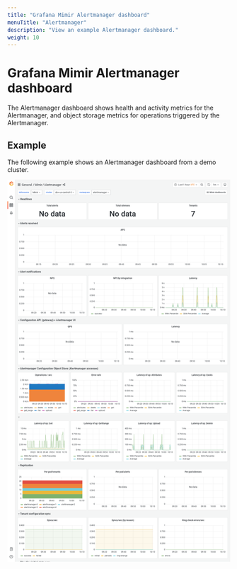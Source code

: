 ```yaml
---
title: "Grafana Mimir Alertmanager dashboard"
menuTitle: "Alertmanager"
description: "View an example Alertmanager dashboard."
weight: 10
---
```


# Grafana Mimir Alertmanager dashboard

The Alertmanager dashboard shows health and activity metrics for the Alertmanager, and object storage metrics for operations triggered by the Alertmanager.

## Example

The following example shows an Alertmanager dashboard from a demo cluster.

![Grafana Mimir Alertmanager dashboard](mimir-alertmanager.png)
